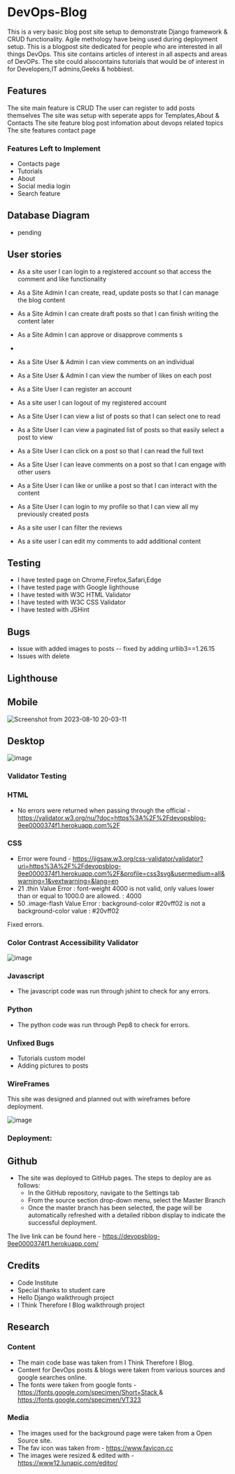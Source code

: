 # DevOps-Blog

This is a very basic blog post site setup to demonstrate Django framework & CRUD functionality.
Agile methology have being used during deployment setup.
This is a blogpost site dedicated for people who are interested in all things DevOps.
This site contains articles of interest in all aspects and areas of DevOPs.
The site could alsocontains tutorials that would be of interest in for Developers,IT admins,Geeks & hobbiest.


## Features

The site main feature is CRUD
The user can register to add posts themselves
The site was setup with seperate apps for Templates,About & Contacts
The site feature blog post infomation about devops related topics
The site features contact page 


### Features Left to Implement

- Contacts page
- Tutorials
- About
- Social media login
- Search feature


## Database Diagram

- pending

## User stories 

- As a site user I can login to a registered account so that access the comment and like functionality
- As a Site Admin I can create, read, update  posts so that I can manage the blog content
- As a Site Admin I can create draft posts so that I can finish writing the content later
- As a Site Admin I can approve or disapprove comments s
- 
- As a Site User & Admin I can view comments on an individual 
- As a Site User & Admin I can view the number of likes on each post 

- As a Site User I can register an account 
- As a site user I can logout of my registered account
- As a Site User I can view a list of posts so that I can select one to read
- As a Site User I can view a paginated list of posts so that easily select a post to view
- As a Site User I can click on a post so that I can read the full text
- As a Site User I can leave comments on a post so that I can engage with other users
- As a Site User I can like or unlike a post so that I can interact with the content
- As a Site User I can login to my profile so that I can view all my previously created posts
- As a site user I can filter the reviews 
- As a site user I can edit my comments to add additional content


## Testing
- I have tested page on Chrome,Firefox,Safari,Edge
- I have tested page with Google lighthouse
- I have tested with W3C HTML Validator
- I have tested with W3C CSS Validator
- I have tested with JSHint

## Bugs

- Issue with added images to posts -- fixed by adding  urllib3==1.26.15
- Issues with delete 

## Lighthouse

## Mobile
![Screenshot from 2023-08-10 20-03-11](https://github.com/niallos11/devops-blog-dev/assets/5288061/2a53e36a-c4b4-41b9-8077-cf824ed6fd8f)


## Desktop
![image](https://github.com/niallos11/devops-blog-dev/assets/5288061/e68885c0-4a4e-4812-8502-3f4fb72cf0c5)


### Validator Testing

### HTML
- No errors were returned when passing through the official - https://validator.w3.org/nu/?doc=https%3A%2F%2Fdevopsblog-9ee0000374f1.herokuapp.com%2F


### CSS
- Error were found - https://jigsaw.w3.org/css-validator/validator?uri=https%3A%2F%2Fdevopsblog-9ee0000374f1.herokuapp.com%2F&profile=css3svg&usermedium=all&warning=1&vextwarning=&lang=en
- 21	.thin	Value Error : font-weight 4000 is not valid, only values lower than or equal to 1000.0 are allowed. : 4000
- 50	.image-flash	Value Error : background-color #20vff02 is not a background-color value : #20vff02

Fixed errors.

### Color Contrast Accessibility Validator
![image](https://github.com/niallos11/devops-blog-dev/assets/5288061/6374a305-d7e7-4d21-99b1-99573de778fd)


### Javascript
- The javascript code was run through jshint to check for any errors.

### Python
- The python code was run through Pep8 to check for errors. 


### Unfixed Bugs

- Tutorials custom model
- Adding pictures to posts 


### WireFrames
This site was designed and planned out with wireframes before deployment. 

![image](https://github.com/niallos11/devops-blog-dev/assets/5288061/8a37c175-6863-490e-9b6f-567dbe4b5a3f)



### Deployment:

## Github

- The site was deployed to GitHub pages. The steps to deploy are as follows:
  - In the GitHub repository, navigate to the Settings tab
  - From the source section drop-down menu, select the Master Branch
  - Once the master branch has been selected, the page will be automatically refreshed with a detailed ribbon display to indicate the successful deployment.

The live link can be found here - https://devopsblog-9ee0000374f1.herokuapp.com/


## Credits
- Code Institute
- Special thanks to student care
- Hello Django walkthrough project
- I Think Therefore I Blog walkthrough project


## Research


### Content
- The main code base was taken from I Think Therefore I Blog.
- Content for DevOps posts & blogs were taken from various sources and google searches online.
- The fonts were taken from google fonts - [https://fonts.google.com/specimen/Short+Stack
](https://fonts.google.com/specimen/Press+Start+2P) & https://fonts.google.com/specimen/VT323

### Media

- The images used for the background page were taken from a Open Source site.
- The fav icon was taken from - https://www.favicon.cc
- The images were resized & edited with - https://www12.lunapic.com/editor/














